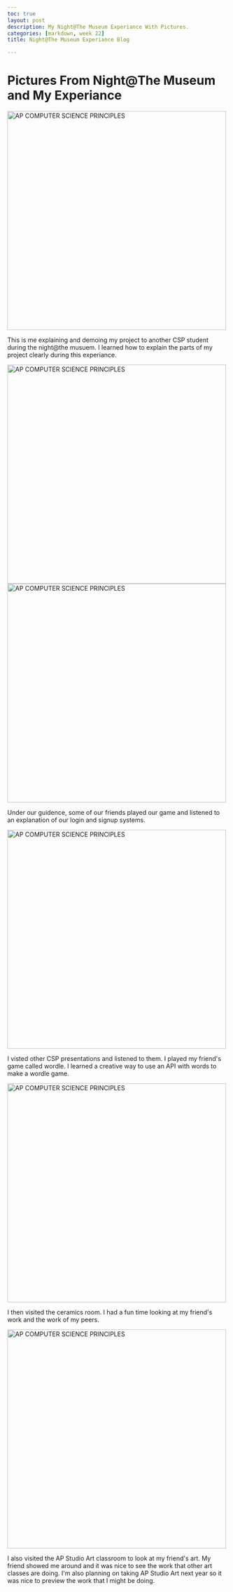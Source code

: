 ```yaml
---
toc: true
layout: post
description: My Night@The Museum Experiance With Pictures. 
categories: [markdown, week 22]
title: Night@The Museum Experiance Blog 

--- 
```

# Pictures From Night@The Museum and My Experiance
<img src="{{site.baseurl}}/images/uno.png" alt="AP COMPUTER SCIENCE PRINCIPLES" width="500" height="500"> 

This is me explaining and demoing my project to another CSP student during the night@the musuem. I learned how to explain the parts of my project clearly during this experiance. 

<img src="{{site.baseurl}}/images/tres.png" alt="AP COMPUTER SCIENCE PRINCIPLES" width="500" height="500"> 
<img src="{{site.baseurl}}/images/cuatro.png" alt="AP COMPUTER SCIENCE PRINCIPLES" width="500" height="500"> 

Under our guidence, some of our friends played our game and listened to an explanation of our login and signup systems. 

<img src="{{site.baseurl}}/images/cinco.png" alt="AP COMPUTER SCIENCE PRINCIPLES" width="500" height="500"> 

I visted other CSP presentations and listened to them. I played my friend's game called wordle. I learned a creative way to use an API with words to make a wordle game.

<img src="{{site.baseurl}}/images/siete.png" alt="AP COMPUTER SCIENCE PRINCIPLES" width="500" height="500"> 

I then visited the ceramics room. I had a fun time looking at my friend's work and the work of my peers. 

<img src="{{site.baseurl}}/images/ocho.png" alt="AP COMPUTER SCIENCE PRINCIPLES" width="500" height="500"> 

I also visited the AP Studio Art classroom to look at my friend's art. My friend showed me around and it was nice to see the work that other art classes are doing. I'm also planning on taking AP Studio Art next year so it was nice to preview the work that I might be doing. 